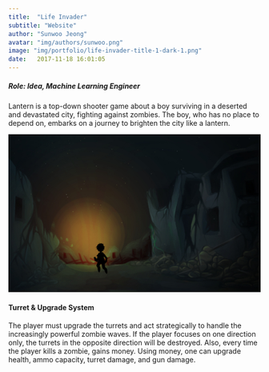 ```yaml
---
title:  "Life Invader"
subtitle: "Website"
author: "Sunwoo Jeong"
avatar: "img/authors/sunwoo.png"
image: "img/portfolio/life-invader-title-1-dark-1.png"
date:   2017-11-18 16:01:05
---
```


##### Role: Idea, Machine Learning Engineer
Lantern is a top-down shooter game about a boy surviving in a deserted and devastated city, fighting against zombies. The boy, who has no place to depend on, embarks on a journey to brighten the city like a lantern.

<center> <img src="/img/portfolio/lantern-concept-3.jpg"/> </center>

#### Turret & Upgrade System
The player must upgrade the turrets and act strategically to handle the increasingly powerful zombie waves. If the player focuses on one direction only, the turrets in the opposite direction will be destroyed. Also, every time the player kills a zombie, gains money. Using money, one can upgrade health, ammo capacity, turret damage, and gun damage.
